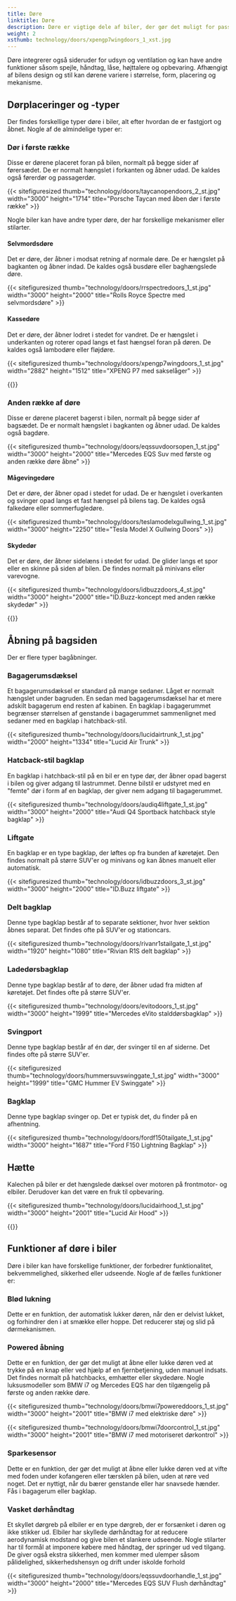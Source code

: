 ```yaml
---
title: Døre
linktitle: Døre
description: Døre er vigtige dele af biler, der gør det muligt for passagerer og chauffører at komme ind og ud af køretøjet, samt sikre interiøret mod uautoriseret adgang.
weight: 2
xsthumb: technology/doors/xpengp7wingdoors_1_xst.jpg
---
```

<!-- markdownlint-disable MD033 -->
Døre integrerer også sideruder for udsyn og ventilation og kan have andre funktioner såsom spejle, håndtag, låse, højttalere og opbevaring. Afhængigt af bilens design og stil kan dørene variere i størrelse, form, placering og mekanisme.

## Dørplaceringer og -typer

Der findes forskellige typer døre i biler, alt efter hvordan de er fastgjort og åbnet. Nogle af de almindelige typer er:

### Dør i første række

Disse er dørene placeret foran på bilen, normalt på begge sider af førersædet. De er normalt hængslet i forkanten og åbner udad. De kaldes også førerdør og passagerdør.

{{< sitefiguresized thumb="technology/doors/taycanopendoors_2_st.jpg" width="3000" height="1714" title="Porsche Taycan med åben dør i første række" >}}

Nogle biler kan have andre typer døre, der har forskellige mekanismer eller stilarter.

#### Selvmordsdøre

Det er døre, der åbner i modsat retning af normale døre. De er hængslet på bagkanten og åbner indad. De kaldes også busdøre eller baghængslede døre.

{{< sitefiguresized thumb="technology/doors/rrspectredoors_1_st.jpg" width="3000" height="2000" title="Rolls Royce Spectre med selvmordsdøre" >}}

#### Kassedøre

Det er døre, der åbner lodret i stedet for vandret. De er hængslet i underkanten og roterer opad langs et fast hængsel foran på døren. De kaldes også lambodøre eller fløjdøre.

{{< sitefiguresized thumb="technology/doors/xpengp7wingdoors_1_st.jpg" width="2882" height="1512" title="XPENG P7 med sakselåger" >}}

{{<evkxdisplayaddarticle />}}

### Anden række af døre

Disse er dørene placeret bagerst i bilen, normalt på begge sider af bagsædet. De er normalt hængslet i bagkanten og åbner udad. De kaldes også bagdøre.

{{< sitefiguresized thumb="technology/doors/eqssuvdoorsopen_1_st.jpg" width="3000" height="2000" title="Mercedes EQS Suv med første og anden række døre åbne" >}}

#### Mågevingedøre

Det er døre, der åbner opad i stedet for udad. De er hængslet i overkanten og svinger opad langs et fast hængsel på bilens tag. De kaldes også falkedøre eller sommerfugledøre.

{{< sitefiguresized thumb="technology/doors/teslamodelxgullwing_1_st.jpg" width="3000" height="2250" title="Tesla Model X Gullwing Doors" >}}

#### Skydedør

   Det er døre, der åbner sidelæns i stedet for udad. De glider langs et spor eller en skinne på siden af ​​bilen. De findes normalt på minivans eller varevogne.

   {{< sitefiguresized thumb="technology/doors/idbuzzdoors_4_st.jpg" width="3000" height="2000" title="ID.Buzz-koncept med anden række skydedør" >}}

{{<evkxdisplayaddarticle />}}

## Åbning på bagsiden

Der er flere typer bagåbninger.

### Bagagerumsdæksel

Et bagagerumsdæksel er standard på mange sedaner. Låget er normalt hængslet under bagruden. En sedan med bagagerumsdæksel har et mere adskilt bagagerum end resten af ​​kabinen. En bagklap i bagagerummet begrænser størrelsen af ​​genstande i bagagerummet sammenlignet med sedaner med en bagklap i hatchback-stil.

   {{< sitefiguresized thumb="technology/doors/lucidairtrunk_1_st.jpg" width="2000" height="1334" title="Lucid Air Trunk" >}}
### Hatcback-stil bagklap

En bagklap i hatchback-stil på en bil er en type dør, der åbner opad bagerst i bilen og giver adgang til lastrummet. Denne bilstil er udstyret med en "femte" dør i form af en bagklap, der giver nem adgang til bagagerummet.

{{< sitefiguresized thumb="technology/doors/audiq4liftgate_1_st.jpg" width="3000" height="2000" title="Audi Q4 Sportback hatchback style bagklap" >}}

### Liftgate

En bagklap er en type bagklap, der løftes op fra bunden af ​​køretøjet. Den findes normalt på større SUV'er og minivans og kan åbnes manuelt eller automatisk.

{{< sitefiguresized thumb="technology/doors/idbuzzdoors_3_st.jpg" width="3000" height="2000" title="ID.Buzz liftgate" >}}

### Delt bagklap

Denne type bagklap består af to separate sektioner, hvor hver sektion åbnes separat. Det findes ofte på SUV'er og stationcars.

{{< sitefiguresized thumb="technology/doors/rivanr1stailgate_1_st.jpg" width="1920" height="1080" title="Rivian R1S delt bagklap" >}}

### Ladedørsbagklap

Denne type bagklap består af to døre, der åbner udad fra midten af ​​køretøjet. Det findes ofte på større SUV'er.

{{< sitefiguresized thumb="technology/doors/evitodoors_1_st.jpg" width="3000" height="1999" title="Mercedes eVito stalddørsbagklap" >}}

### Svingport

Denne type bagklap består af én dør, der svinger til en af ​​siderne. Det findes ofte på større SUV'er.

{{< sitefiguresized thumb="technology/doors/hummersuvswinggate_1_st.jpg" width="3000" height="1999" title="GMC Hummer EV Swinggate" >}}

### Bagklap

Denne type bagklap svinger op. Det er typisk det, du finder på en afhentning.

{{< sitefiguresized thumb="technology/doors/fordf150tailgate_1_st.jpg" width="3000" height="1687" title="Ford F150 Lightning Bagklap" >}}

## Hætte

Kalechen på biler er det hængslede dæksel over motoren på frontmotor- og elbiler. Derudover kan det være en fruk til opbevaring.

{{< sitefiguresized thumb="technology/doors/lucidairhood_1_st.jpg" width="3000" height="2001" title="Lucid Air Hood" >}}

{{<evkxdisplayaddarticle />}}

## Funktioner af døre i biler

Døre i biler kan have forskellige funktioner, der forbedrer funktionalitet, bekvemmelighed, sikkerhed eller udseende. Nogle af de fælles funktioner er:
### Blød lukning

Dette er en funktion, der automatisk lukker døren, når den er delvist lukket, og forhindrer den i at smække eller hoppe. Det reducerer støj og slid på dørmekanismen.

### Powered åbning

Dette er en funktion, der gør det muligt at åbne eller lukke døren ved at trykke på en knap eller ved hjælp af en fjernbetjening, uden manuel indsats. Det findes normalt på hatchbacks, emhætter eller skydedøre. Nogle luksusmodeller som BMW i7 og Mercedes EQS har den tilgængelig på første og anden række døre.

{{< sitefiguresized thumb="technology/doors/bmwi7powereddoors_1_st.jpg" width="3000" height="2001" title="BMW i7 med elektriske døre" >}}

{{< sitefiguresized thumb="technology/doors/bmwi7doorcontrol_1_st.jpg" width="3000" height="2001" title="BMW i7 med motoriseret dørkontrol" >}}

### Sparkesensor

   Dette er en funktion, der gør det muligt at åbne eller lukke døren ved at vifte med foden under kofangeren eller tærsklen på bilen, uden at røre ved noget. Det er nyttigt, når du bærer genstande eller har snavsede hænder. Fås i bagagerum eller bagklap.

### Vasket dørhåndtag

Et skyllet dørgreb på elbiler er en type dørgreb, der er forsænket i døren og ikke stikker ud. Elbiler har skyllede dørhåndtag for at reducere aerodynamisk modstand og give bilen et slankere udseende. Nogle stilarter har til formål at imponere købere med håndtag, der springer ud ved tilgang. De giver også ekstra sikkerhed, men kommer med ulemper såsom pålidelighed, sikkerhedshensyn og drift under iskolde forhold

{{< sitefiguresized thumb="technology/doors/eqssuvdoorhandle_1_st.jpg" width="3000" height="2000" title="Mercedes EQS SUV Flush dørhåndtag" >}}
